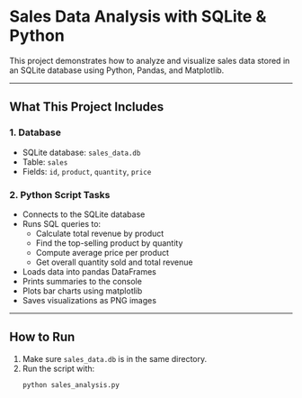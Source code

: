 # Sales Data Analysis with SQLite & Python

This project demonstrates how to analyze and visualize sales data stored in an SQLite database using Python, Pandas, and Matplotlib.

---

## What This Project Includes

### 1. **Database**
- SQLite database: `sales_data.db`
- Table: `sales`
- Fields: `id`, `product`, `quantity`, `price`

### 2. **Python Script Tasks**
- Connects to the SQLite database
- Runs SQL queries to:
  - Calculate total revenue by product
  - Find the top-selling product by quantity
  - Compute average price per product
  - Get overall quantity sold and total revenue
- Loads data into pandas DataFrames
- Prints summaries to the console
- Plots bar charts using matplotlib
- Saves visualizations as PNG images

---

## How to Run

1. Make sure `sales_data.db` is in the same directory.
2. Run the script with:
   ```bash
   python sales_analysis.py
